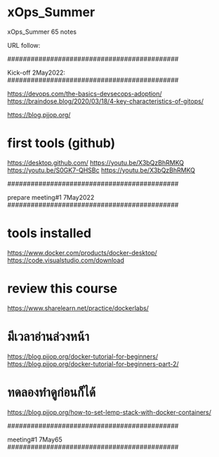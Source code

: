 # xOps_Summer
xOps_Summer 65 notes

URL follow:

############################################

Kick-off 2May2022:
############################################

https://devops.com/the-basics-devsecops-adoption/
https://braindose.blog/2020/03/18/4-key-characteristics-of-gitops/

https://blog.pjjop.org/

# first tools (github)
https://desktop.github.com/
https://youtu.be/X3bQzBhRMKQ
https://youtu.be/S0GK7-QHSBc
https://youtu.be/X3bQzBhRMKQ 

############################################

prepare meeting#1 7May2022
############################################

# tools installed
https://www.docker.com/products/docker-desktop/
https://code.visualstudio.com/download
# review this course
https://www.sharelearn.net/practice/dockerlabs/
# มีเวลาอ่านล่วงหน้า
https://blog.pjjop.org/docker-tutorial-for-beginners/
https://blog.pjjop.org/docker-tutorial-for-beginners-part-2/
# ทดลองทำดูก่อนก็ได้
https://blog.pjjop.org/how-to-set-lemp-stack-with-docker-containers/


############################################

meeting#1 7May65
############################################
